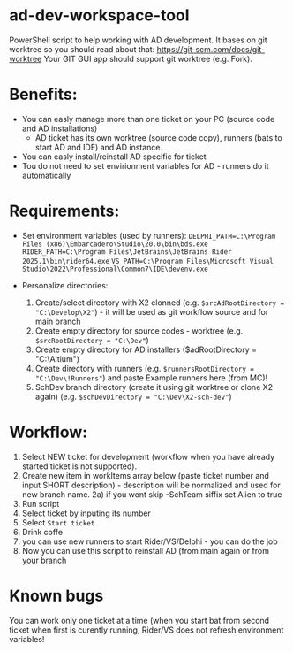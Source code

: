 # ad-dev-workspace-tool

PowerShell script to help working with AD development.
It bases on git worktree so you should read about that: https://git-scm.com/docs/git-worktree
Your GIT GUI app should support git worktree (e.g. Fork).

# Benefits:

- You can easly manage more than one ticket on your PC (source code and AD installations)
	- AD ticket has its own worktree (source code copy), runners (bats to start AD and IDE) and AD instance.
- You can easly install/reinstall AD specific for ticket
- Tou do not need to set envirionment variables for AD - runners do it automatically

# Requirements:

- Set environment variables (used by runners):
  `DELPHI_PATH=C:\Program Files (x86)\Embarcadero\Studio\20.0\bin\bds.exe`
  `RIDER_PATH=C:\Program Files\JetBrains\JetBrains Rider 2025.1\bin\rider64.exe`
  `VS_PATH=C:\Program Files\Microsoft Visual Studio\2022\Professional\Common7\IDE\devenv.exe`

- Personalize directories:
  1) Create/select directory with X2 clonned (e.g. `$srcAdRootDirectory = "C:\Develop\X2"`) - it will be used as git workflow source and for main branch
  2) Create empty directory for source codes - worktree (e.g. `$srcRootDirectory = "C:\Dev"`)
  3) Create empty directory for AD installers ($adRootDirectory = "C:\Altium")
  4) Create directory with runners (e.g. `$runnersRootDirectory = "C:\Dev\!Runners"`) and paste Example runners here (from MC)!
  5) SchDev branch directory (create it using git worktree or clone X2 again) (e.g. `$schDevDirectory = "C:\Dev\X2-sch-dev"`)

# Workflow:

1) Select NEW ticket for development (workflow when you have already started ticket is not supported).
2) Create new item in workItems array below (paste ticket number and input SHORT description) - description will be normalized and used for new branch name.
2a) if you wont skip -SchTeam siffix set Alien to true
3) Run script
4) Select ticket by inputing its number
5) Select `Start ticket`
6) Drink coffe
7) you can use new runners to start Rider/VS/Delphi - you can do the job
8) Now you can use this script to reinstall AD (from main again or from your branch

# Known bugs

You can work only one ticket at a time (when you start bat from second ticket when first is curently running, Rider/VS does not refresh environment variables!